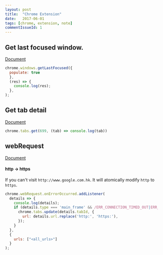 ```yaml
---
layout: post
title:  "Chrome Extension"
date:   2017-06-01
tags: [chrome, extension, note]
commentIssueId: 1
---
```


## Get last focused window.
[Document](https://developer.chrome.com/extensions/windows)

```js
chrome.windows.getLastFocused({
  populate: true
  },
  (res) => {
    console.log(res);
  },
);
```

## Get tab detail
[Document](https://developer.chrome.com/extensions/tabs)

```js
chrome.tabs.get(699, (tab) => console.log(tab))
```

## webRequest
[Document](https://developer.chrome.com/extensions/webRequest)

#### http -> https
If you can't visit `http://www.google.com.hk`. It will atomically modify `http` to `https`.

```js
chrome.webRequest.onErrorOccurred.addListener(
  details => {
    console.log(details);
    if (details.type === 'main_frame' && /ERR_CONNECTION_TIMED_OUT|ERR_CONNECTION_RESET/.test(details.error) && /http:/.test(details.url)) {
      chrome.tabs.update(details.tabId, {
        url: details.url.replace('http:', 'https:'),
      });
    }
  },
  {
    urls: ["<all_urls>"]
  }
);
```
